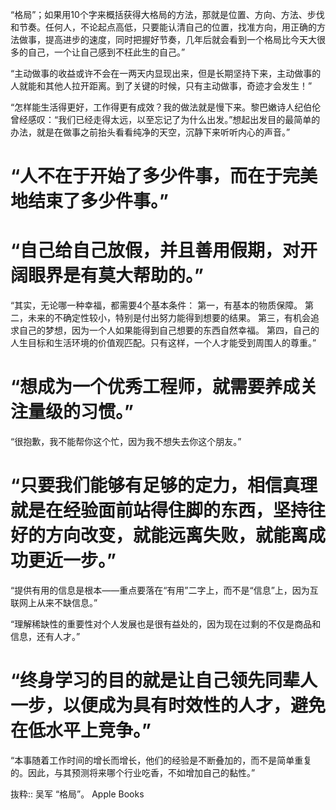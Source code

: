 “格局”；如果用10个字来概括获得大格局的方法，那就是位置、方向、方法、步伐和节奏。任何人，不论起点高低，只要能认清自己的位置，找准方向，用正确的方法做事，提高进步的速度，同时把握好节奏，几年后就会看到一个格局比今天大很多的自己，一个让自己感到不枉此生的自己。”

“主动做事的收益或许不会在一两天内显现出来，但是长期坚持下来，主动做事的人就能和其他人拉开距离。到了关键的时候，只有主动做事，奇迹才会发生！”

“怎样能生活得更好，工作得更有成效？我的做法就是慢下来。黎巴嫩诗人纪伯伦曾经感叹：“我们已经走得太远，以至忘记了为什么出发。”想起出发目的最简单的办法，就是在做事之前抬头看看纯净的天空，沉静下来听听内心的声音。”

# “人不在于开始了多少件事，而在于完美地结束了多少件事。”

# “自己给自己放假，并且善用假期，对开阔眼界是有莫大帮助的。”

“其实，无论哪一种幸福，都需要4个基本条件：
第一，有基本的物质保障。
第二，未来的不确定性较小，特别是付出努力能得到想要的结果。
第三，有机会追求自己的梦想，因为一个人如果能得到自己想要的东西自然幸福。
第四，自己的人生目标和生活环境的价值观匹配。只有这样，一个人才能受到周围人的尊重。”

# “想成为一个优秀工程师，就需要养成关注量级的习惯。”

“很抱歉，我不能帮你这个忙，因为我不想失去你这个朋友。”

# “只要我们能够有足够的定力，相信真理就是在经验面前站得住脚的东西，坚持往好的方向改变，就能远离失败，就能离成功更近一步。”

“提供有用的信息是根本——重点要落在“有用”二字上，而不是“信息”上，因为互联网上从来不缺信息。”

“理解稀缺性的重要性对个人发展也是很有益处的，因为现在过剩的不仅是商品和信息，还有人才。”

# “终身学习的目的就是让自己领先同辈人一步，以便成为具有时效性的人才，避免在低水平上竞争。”

“本事随着工作时间的增长而增长，他们的经验是不断叠加的，而不是简单重复的。因此，与其预测将来哪个行业吃香，不如增加自己的黏性。”

抜粋:: 吴军  “格局”。 Apple Books  
